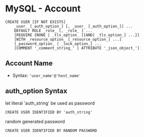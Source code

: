 # MySQL - Account


```mysql
CREATE USER [IF NOT EXISTS] 
    _user_ [_auth_option_] [, _user_ [_auth_option_]] ...
    DEFAULT ROLE _role_ [, _role_ ] ... 
    [REQUIRE {NONE | _tls_option_ [[AND] _tls_option_] ...}] 
    [WITH _resource_option_ [_resource_option_] ...] 
    [_password_option_ | _lock_option_] ... 
    [COMMENT '_comment_string_' | ATTRIBUTE '_json_object_']
```

## Account Name

- Syntax: `'user_name'@'host_name'`

## auth_option Syntax

let literal 'auth_string' be used as password

```mysql
CREATE USER IDENTIFIED BY 'auth_string'
```

random generated password

```mysql
CREATE USER IDENTIFIED BY RANDOM PASSWORD
```

